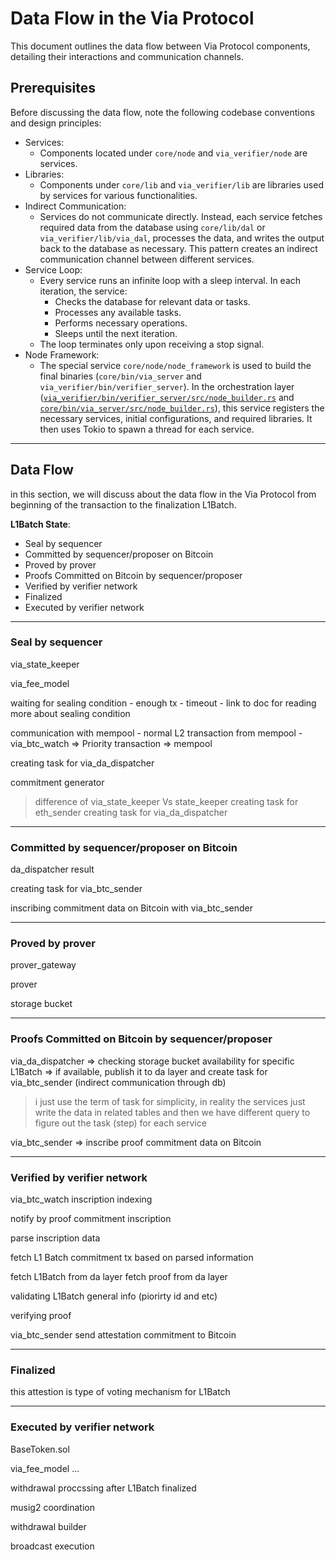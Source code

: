 # Data Flow in the Via Protocol

This document outlines the data flow between Via Protocol components, detailing their interactions and communication
channels.

## Prerequisites

Before discussing the data flow, note the following codebase conventions and design principles:

- Services:
  - Components located under `core/node` and `via_verifier/node` are services.
- Libraries:
  - Components under `core/lib` and `via_verifier/lib` are libraries used by services for various functionalities.
- Indirect Communication:
  - Services do not communicate directly. Instead, each service fetches required data from the database using
    `core/lib/dal` or `via_verifier/lib/via_dal`, processes the data, and writes the output back to the database as
    necessary. This pattern creates an indirect communication channel between different services.
- Service Loop:
  - Every service runs an infinite loop with a sleep interval. In each iteration, the service:
    - Checks the database for relevant data or tasks.
    - Processes any available tasks.
    - Performs necessary operations.
    - Sleeps until the next iteration.
  - The loop terminates only upon receiving a stop signal.
- Node Framework:
  - The special service `core/node/node_framework` is used to build the final binaries (`core/bin/via_server` and
    `via_verifier/bin/verifier_server`). In the orchestration layer
    ([`via_verifier/bin/verifier_server/src/node_builder.rs`](../../via_verifier/bin/verifier_server/src/node_builder.rs)
    and [`core/bin/via_server/src/node_builder.rs`](../../core/bin/via_server/src/node_builder.rs)), this service
    registers the necessary services, initial configurations, and required libraries. It then uses Tokio to spawn a
    thread for each service.

---

## Data Flow

in this section, we will discuss about the data flow in the Via Protocol from beginning of the transaction to the
finalization L1Batch.

**L1Batch State**:

- Seal by sequencer
- Committed by sequencer/proposer on Bitcoin
- Proved by prover
- Proofs Committed on Bitcoin by sequencer/proposer
- Verified by verifier network
- Finalized
- Executed by verifier network

---

### Seal by sequencer

via_state_keeper

via_fee_model

waiting for sealing condition - enough tx - timeout - link to doc for reading more about sealing condition

communication with mempool - normal L2 transaction from mempool - via_btc_watch => Priority transaction => mempool

creating task for via_da_dispatcher

commitment generator

> difference of via_state_keeper Vs state_keeper creating task for eth_sender creating task for via_da_dispatcher

---

### Committed by sequencer/proposer on Bitcoin

da_dispatcher result

creating task for via_btc_sender

inscribing commitment data on Bitcoin with via_btc_sender

---

### Proved by prover

prover_gateway

prover

storage bucket

---

### Proofs Committed on Bitcoin by sequencer/proposer

via_da_dispatcher => checking storage bucket availability for specific L1Batch => if available, publish it to da layer
and create task for via_btc_sender (indirect communication through db)

> i just use the term of task for simplicity, in reality the services just write the data in related tables and then we
> have different query to figure out the task (step) for each service

via_btc_sender => inscribe proof commitment data on Bitcoin

---

### Verified by verifier network

via_btc_watch inscription indexing

notify by proof commitment inscription

parse inscription data

fetch L1 Batch commitment tx based on parsed information

fetch L1Batch from da layer fetch proof from da layer

validating L1Batch general info (piorirty id and etc)

verifying proof

via_btc_sender send attestation commitment to Bitcoin

---

### Finalized

this attestion is type of voting mechanism for L1Batch

---

### Executed by verifier network

BaseToken.sol

via_fee_model ...

withdrawal proccssing after L1Batch finalized

musig2 coordination

withdrawal builder

broadcast execution
